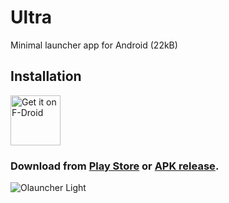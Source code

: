 # Ultra

Minimal launcher app for Android (22kB)

## Installation


[<img src="https://play.google.com/intl/en_us/badges/static/images/badges/en_badge_web_generic.png"
    alt="Get it on F-Droid"
    height="80">](https://play.google.com/store/apps/details?id=app.olauncher.ultra)



### Download from [Play Store](https://play.google.com/store/apps/details?id=app.olauncher.ultra) or [APK release](https://github.com/tanujnotes/Ultra/releases/).



![Olauncher Light](https://repository-images.githubusercontent.com/323623218/d42f8900-661a-11eb-8fac-353d9e35399b)
